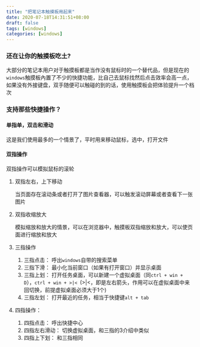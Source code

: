 ```yaml
---
title: "把笔记本触摸板用起来"
date: 2020-07-18T14:31:51+08:00
draft: false
tags: [windows]
categories: [windows]
---
```


### 还在让你的触摸板吃土?

大部分的笔记本用户对于触摸板都是当作没有鼠标时的一个替代品，但是现在的`windows`触摸板內置了不少的快捷功能，比自己去鼠标找然后点击效率会高一点，如果没有外接键盘，双手随便可以触碰的到的话，使用触摸板会把体验提升一个档次

### 支持那些快捷操作？

#### 单指单，双击和滑动

这是我们使用最多的一个情景了，平时用来移动鼠标，选中，打开文件

#### 双指操作

双指操作可以模拟鼠标的滚轮

1. 双指左右，上下移动

   当页面存在滚动条或者打开了图片查看器，可以触发滚动屏幕或者查看下一张图片

2. 双指收缩放大

   模拟缩放和放大的情景，可以在浏览器中，触摸板双指缩放和放大，可以使页面进行缩放和放大

3. 三指操作

   1. 三指点击： 呼出`windows`自带的搜索菜单
   2. 三指下滑： 最小化当前窗口（如果有打开窗口）并显示桌面
   3. 三指上划： 打开任务桌面，可以新建一个虚拟桌面（同`ctrl + win + D`），`ctrl + win + >|< `(>|<，即是左右箭头，作用可以在虚拟桌面中来回切换，前提虚拟桌面必须大于1个)
   4. 三指左划： 打开最近的任务，相当于快捷键`alt + tab`

4. 四指操作：

   1. 四指点击： 呼出快捷中心
   2. 四指左右滑动： 切换虚拟桌面，和三指的3介绍中类似
   3. 四指上下划： 和三指相同